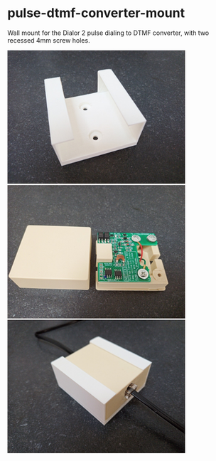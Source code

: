 # pulse-dtmf-converter-mount

Wall mount for the Dialor 2 pulse dialing to DTMF converter, with two recessed 4mm screw holes.

<img alt="empty mount" src="img/mount_empty.jpg" width=400>
<img alt="dialor" src="img/dialor.jpg" width=400>
<img alt="mount with dialor" src="img/mount_with_dialor.jpg" width=400>
